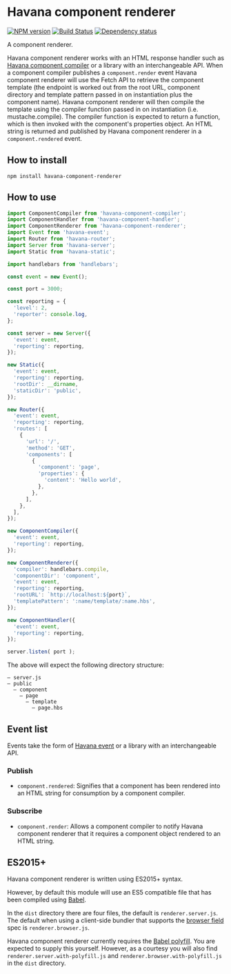 # Havana component renderer

[![NPM version](https://badge.fury.io/js/havana-component-renderer.svg)](http://badge.fury.io/js/havana-component-renderer)
[![Build Status](https://travis-ci.org/colinmeinke/havana-component-renderer.svg?branch=master)](https://travis-ci.org/colinmeinke/havana-component-renderer)
[![Dependency status](https://david-dm.org/colinmeinke/havana-component-renderer.svg)](https://david-dm.org/colinmeinke/havana-component-renderer.svg)

A component renderer.

Havana component renderer works with an HTML response
handler such as
[Havana component compiler](https://github.com/colinmeinke/havana-component-compiler)
or a library with an interchangeable API. When a component
compiler publishes a `component.render` event Havana component
renderer will use the Fetch API to retrieve the component
template (the endpoint is worked out from the root URL,
component directory and template pattern passed in on
instantiation plus the component name). Havana component
renderer will then compile the template using the compiler
function passed in on instantiation (i.e. mustache.compile).
The compiler function is expected to return a function, which
is then invoked with the component's properties object. An
HTML string is returned and published by Havana component
renderer in a `component.rendered` event.

## How to install

```
npm install havana-component-renderer
```

## How to use

```javascript
import ComponentCompiler from 'havana-component-compiler';
import ComponentHandler from 'havana-component-handler';
import ComponentRenderer from 'havana-component-renderer';
import Event from 'havana-event';
import Router from 'havana-router';
import Server from 'havana-server';
import Static from 'havana-static';

import handlebars from 'handlebars';

const event = new Event();

const port = 3000;

const reporting = {
  'level': 2, 
  'reporter': console.log,
};

const server = new Server({
  'event': event,
  'reporting': reporting,
});

new Static({
  'event': event,
  'reporting': reporting,
  'rootDir': __dirname,
  'staticDir': 'public',
});

new Router({
  'event': event,
  'reporting': reporting,
  'routes': [
    {
      'url': '/',
      'method': 'GET',
      'components': [
        {
          'component': 'page',
          'properties': {
            'content': 'Hello world',
          },
        },
      ],
    },
  ],
});

new ComponentCompiler({
  'event': event,
  'reporting': reporting,
});

new ComponentRenderer({
  'compiler': handlebars.compile,
  'componentDir': 'component',
  'event': event,
  'reporting': reporting,
  'rootURL': `http://localhost:${port}`,
  'templatePattern': ':name/template/:name.hbs',
});

new ComponentHandler({
  'event': event,
  'reporting': reporting,
});

server.listen( port );
```

The above will expect the following directory structure:

```
— server.js
— public
  — component
    — page
      — template
        — page.hbs
```

## Event list

Events take the form of
[Havana event](https://github.com/colinmeinke/havana-event)
or a library with an interchangeable API.

### Publish

- `component.rendered`: Signifies that a component has
  been rendered into an HTML string for consumption by a
  component compiler.

### Subscribe

- `component.render`: Allows a component compiler to notify
  Havana component renderer that it requires a component
  object rendered to an HTML string.

## ES2015+

Havana component renderer is written using ES2015+ syntax.

However, by default this module will use an ES5
compatible file that has been compiled using
[Babel](https://babeljs.io).

In the `dist` directory there are four files, the default
is `renderer.server.js`. The default when using a client-side
bundler that supports the
[browser field](https://gist.github.com/defunctzombie/4339901)
spec is `renderer.browser.js`.

Havana component renderer currently requires the 
[Babel polyfill](https://babeljs.io/docs/usage/polyfill).
You are expected to supply this yourself. However, as a
courtesy you will also find `renderer.server.with-polyfill.js`
and `renderer.browser.with-polyfill.js` in the `dist`
directory.
